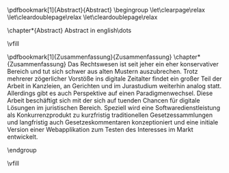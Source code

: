 \pdfbookmark[1]{Abstract}{Abstract}
\begingroup
\let\clearpage\relax
\let\cleardoublepage\relax
\let\cleardoublepage\relax

\chapter*{Abstract}
Abstract in english\dots

\vfill

\pdfbookmark[1]{Zusammenfassung}{Zusammenfassung}
\chapter*{Zusammenfassung}
Das Rechtswesen ist seit jeher ein eher konservativer Bereich und tut sich schwer aus alten Mustern auszubrechen. Trotz mehrerer zögerlicher Vorstöße ins digitale Zeitalter findet ein großer Teil der Arbeit in Kanzleien, an Gerichten und im Jurastudium weiterhin analog statt. Allerdings gibt es auch Perspektive auf einen Paradigmenwechsel. Diese Arbeit beschäftigt sich mit der sich auf tuenden Chancen für digitale Lösungen im juristischen Bereich. Speziell wird eine Softwaredienstleistung als Konkurrenzprodukt zu kurzfristig traditionellen Gesetzessammlungen und langfristig auch Gesetzeskommentaren konzeptioniert und eine initiale Version einer Webapplikation zum Testen des Interesses im Markt entwickelt.

\endgroup

\vfill
